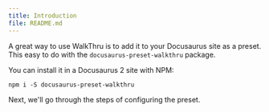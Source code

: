 ```yaml
---
title: Introduction
file: README.md
---
```


A great way to use WalkThru is to add it to your Docusaurus site as a preset. This easy to do with the `docusaurus-preset-walkthru` package.

You can install it in a Docusaurus 2 site with NPM:

```
npm i -S docusaurus-preset-walkthru
```

Next, we'll go through the steps of configuring the preset.
